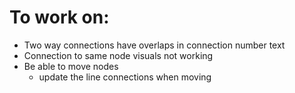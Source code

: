 # To work on:
* Two way connections have overlaps in connection number text
* Connection to same node visuals not working
* Be able to move nodes
  * update the line connections when moving
